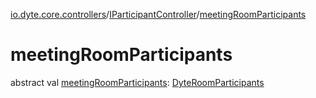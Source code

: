 [io.dyte.core.controllers](../index.md)/[IParticipantController](index.md)/[meetingRoomParticipants](meeting-room-participants.md)

# meetingRoomParticipants


abstract val [meetingRoomParticipants](meeting-room-participants.md): [DyteRoomParticipants](../../com.dyte.mobilecorekmm.models/-dyte-room-participants/index.md)
